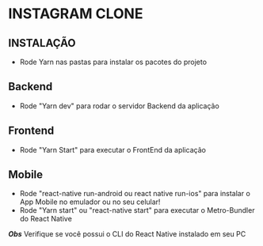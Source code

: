 # INSTAGRAM CLONE

## INSTALAÇÃO
- Rode Yarn nas pastas para instalar os pacotes do projeto

## Backend
- Rode "Yarn dev" para rodar o servidor Backend da aplicação 

## Frontend
- Rode "Yarn Start" para executar o FrontEnd da aplicação

## Mobile

- Rode "react-native run-android ou react native run-ios" para instalar o App Mobile no emulador ou no seu celular!
- Rode "Yarn start" ou "react-native start" para executar o Metro-Bundler do React Native

***Obs***
Verifique se você possui o CLI do React Native instalado em seu PC
